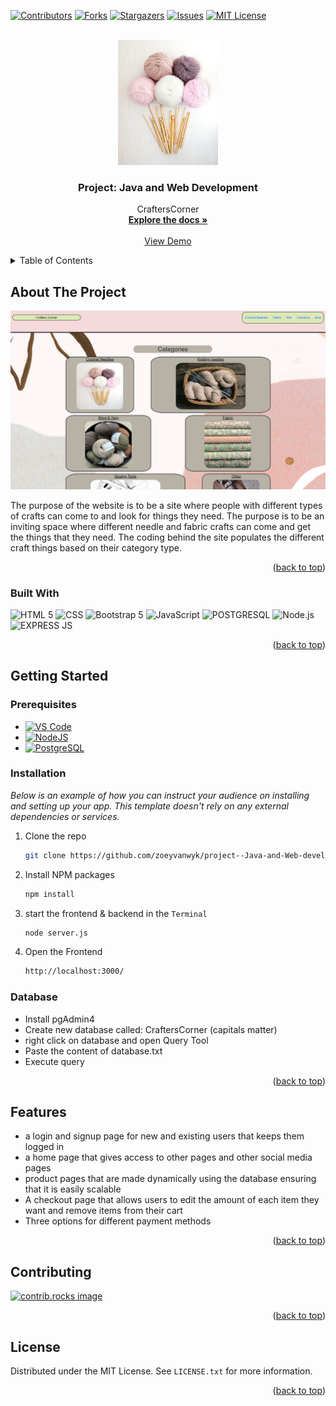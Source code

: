 <a id="readme-top"></a>

[![Contributors][contributors-shield]][contributors-url]
[![Forks][forks-shield]][forks-url]
[![Stargazers][stars-shield]][stars-url]
[![Issues][issues-shield]][issues-url]
[![MIT License][license-shield]][license-url]



<!-- PROJECT LOGO -->
<br />
<div align="center">
  <a href="https://github.com/othneildrew/Best-README-Template">
    <img src="public/images/crochet.jpg" alt="Logo" width="160" height="auto">
  </a>

  <h3 align="center">Project: Java and Web Development</h3>

  <p align="center">
    CraftersCorner
    <br />
    <a href="https://github.com/zoeyvanwyk/project--Java-and-Web-development/tree/main"><strong>Explore the docs »</strong></a>
    <br />
    <br />
    <a href="https://github.com/zoeyvanwyk/project--Java-and-Web-development/blob/main/docs_phase3/screencast%20final.mp4">View Demo</a>
  </p>
</div>



<!-- TABLE OF CONTENTS -->
<details>
  <summary>Table of Contents</summary>
  <ol>
    <li>
      <a href="#about-the-project">About The Project</a>
      <ul>
        <li><a href="#built-with">Built With</a></li>
      </ul>
    </li>
    <li>
      <a href="#getting-started">Getting Started</a>
      <ul>
        <li><a href="#prerequisites">Prerequisites</a></li>
        <li><a href="#installation">Installation</a></li>
        <li><a href="#database">Database</a></li>
      </ul>
    </li>
    <li><a href="#features">Features</a></li>
    <li><a href="#contributing">Contributing</a></li>
    <li><a href="#license">License</a></li>
  </ol>
</details>



<!-- ABOUT THE PROJECT -->
## About The Project

![Product Screen Shot][product-screenshot]

The purpose of the website is to be a site where people with different types of crafts can come to and look for things they need. The purpose is to be an inviting space where different needle and fabric crafts can come and  get the things that they need. The coding behind the site populates the different craft things based on their category type.

<p align="right">(<a href="#readme-top">back to top</a>)</p>



### Built With

![HTML 5](https://img.shields.io/badge/HTML5-E34F26?style=for-the-badge&logo=html5&logoColor=white)
![CSS](https://img.shields.io/badge/CSS3-1572B6?style=for-the-badge&logo=css3&logoColor=white)
![Bootstrap 5](https://img.shields.io/badge/Bootstrap-563D7C?style=for-the-badge&logo=bootstrap&logoColor=white)
![JavaScript](https://img.shields.io/badge/JavaScript-323330?style=for-the-badge&logo=javascript&logoColor=F7DF1E)
![POSTGRESQL](https://img.shields.io/badge/PostgreSQL-316192?style=for-the-badge&logo=postgresql&logoColor=white)
![Node.js](https://img.shields.io/badge/Node%20js-339933?style=for-the-badge&logo=nodedotjs&logoColor=white)
![EXPRESS JS](https://img.shields.io/badge/Express%20js-000000?style=for-the-badge&logo=express&logoColor=white)


<p align="right">(<a href="#readme-top">back to top</a>)</p>



<!-- GETTING STARTED -->
## Getting Started

### Prerequisites

- [![VS Code](https://img.shields.io/badge/Visual_Studio_Code-0078D4?style=for-the-badge&logo=visual%20studio%20code&logoColor=white)](https://code.visualstudio.com/)
- [![NodeJS](https://img.shields.io/badge/Node%20js-339933?style=for-the-badge&logo=nodedotjs&logoColor=white)](https://nodejs.org/en/download/prebuilt-installer/current)
- [![PostgreSQL](https://img.shields.io/badge/PostgreSQL-316192?style=for-the-badge&logo=postgresql&logoColor=white)](https://www.pgadmin.org/download/pgadmin-4-windows/)

### Installation

_Below is an example of how you can instruct your audience on installing and setting up your app. This template doesn't rely on any external dependencies or services._


1. Clone the repo
   ```sh
   git clone https://github.com/zoeyvanwyk/project--Java-and-Web-development.git
   ```
2. Install NPM packages
   ```sh
   npm install
   ```
3. start the frontend & backend in the `Terminal`
   ```sh
   node server.js
   ```
4. Open the Frontend  
   ```sh
   http://localhost:3000/
   ```
   
### Database

- Install pgAdmin4
- Create new database called: CraftersCorner (capitals matter)
- right click on database and open Query Tool
- Paste the content of database.txt
- Execute query

<p align="right">(<a href="#readme-top">back to top</a>)</p>



<!-- USAGE EXAMPLES -->
## Features

- a login and signup page for new and existing users that keeps them logged in
- a home page that gives access to other pages and other social media pages
- product pages that are made dynamically using the database ensuring that it is easily scalable
- A checkout page that allows users to edit the amount of each item they want and remove items from their cart
- Three options for different payment methods



<p align="right">(<a href="#readme-top">back to top</a>)</p>



<!-- CONTRIBUTING -->
## Contributing


<a href="https://github.com/zoeyvanwyk/project--Java-and-Web-development/graphs/contributors">
  <img src="https://contrib.rocks/image?repo=zoeyvanwyk/project--Java-and-Web-development" alt="contrib.rocks image" />
</a>

<p align="right">(<a href="#readme-top">back to top</a>)</p>



<!-- LICENSE -->
## License

Distributed under the MIT License. See `LICENSE.txt` for more information.

<p align="right">(<a href="#readme-top">back to top</a>)</p>








<!-- MARKDOWN LINKS & IMAGES -->
[contributors-shield]: https://img.shields.io/github/contributors/zoeyvanwyk/project--Java-and-Web-development.svg?style=for-the-badge
[contributors-url]: https://github.com/zoeyvanwyk/project--Java-and-Web-development/graphs/contributors
[forks-shield]: https://img.shields.io/github/forks/zoeyvanwyk/project--Java-and-Web-development.svg?style=for-the-badge
[forks-url]: https://github.com/zoeyvanwyk/project--Java-and-Web-development/network/members
[stars-shield]: https://img.shields.io/github/stars/zoeyvanwyk/project--Java-and-Web-development.svg?style=for-the-badge
[stars-url]: https://github.com/zoeyvanwyk/project--Java-and-Web-development/stargazers
[issues-shield]: https://img.shields.io/github/issues/zoeyvanwyk/project--Java-and-Web-development.svg?style=for-the-badge
[issues-url]: https://github.com/zoeyvanwyk/project--Java-and-Web-development/issues
[license-shield]: https://img.shields.io/github/license/zoeyvanwyk/project--Java-and-Web-development.svg?style=for-the-badge
[license-url]: https://github.com/zoeyvanwyk/project--Java-and-Web-development/blob/master/LICENSE.txt
[product-screenshot]: public/images/DemoScreenshot.png
